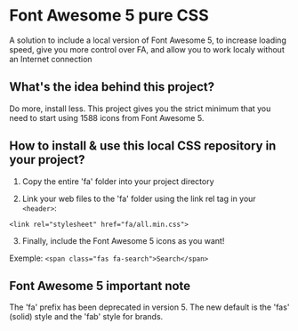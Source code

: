 # Font Awesome 5 pure CSS
A solution to include a local version of Font Awesome 5, to increase loading speed, give you more control over FA, and allow you to work localy without an Internet connection



## What's the idea behind this project?
Do more, install less. This project gives you the strict minimum that you need to start using 1588 icons from Font Awesome 5.



## How to install & use this local CSS repository in your project?

1) Copy the entire 'fa' folder into your project directory

2) Link your web files to the 'fa' folder using the link rel tag in your ```<header>```:

  ```<link rel="stylesheet" href="fa/all.min.css">```

3) Finally, include the Font Awesome 5 icons as you want!

Exemple: ```<span class="fas fa-search">Search</span>```



## Font Awesome 5 important note
The 'fa' prefix has been deprecated in version 5. The new default is the 'fas' (solid) style and the 'fab' style for brands.
